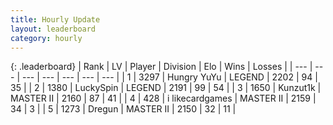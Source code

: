 ```yaml
---
title: Hourly Update
layout: leaderboard
category: hourly
---
```


{: .leaderboard}
| Rank | LV | Player | Division | Elo | Wins | Losses |
| --- | --- | --- | --- | --- | --- | --- |
| <span data-change="0">1</span> | 3297 | <span title="ID: 164871">Hungry YuYu</span> | LEGEND | <span data-change="0">2202</span> | <span data-change="0">94</span> | <span data-change="0">35</span> |
| <span data-change="0">2</span> | 1380 | <span title="ID: 498412">LuckySpin</span> | LEGEND | <span data-change="4">2191</span> | <span data-change="1">99</span> | <span data-change="0">54</span> |
| <span data-change="0">3</span> | 1650 | <span title="ID: 392407">Kunzut1k</span> | MASTER II | <span data-change="0">2160</span> | <span data-change="0">87</span> | <span data-change="0">41</span> |
| <span data-change="0">4</span> | 428 | <span title="ID: 700593">i likecardgames</span> | MASTER II | <span data-change="0">2159</span> | <span data-change="0">34</span> | <span data-change="0">3</span> |
| <span data-change="0">5</span> | 1273 | <span title="ID: 337810">Dregun</span> | MASTER II | <span data-change="0">2150</span> | <span data-change="0">32</span> | <span data-change="0">11</span> |